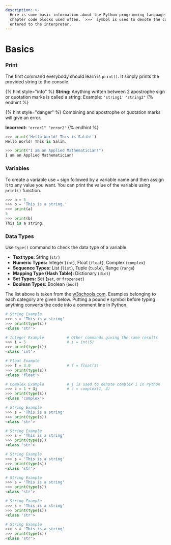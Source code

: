 ```yaml
---
description: >-
  Here is some basic information about the Python programming language. In this
  chapter code blocks used often. `>>>` symbol is used to denote the commands
  entered to the interpreter.
---
```


# Basics

### Print

The first command everybody should learn is `print()`. It simply prints the provided string to the console.

{% hint style="info" %}
**String:** Anything written between 2 apostrophe sign or quotation marks is called a string: Example: `'string1'`   `"string2"`
{% endhint %}

{% hint style="danger" %}
Combining and apostrophe or quotation marks will give an error. 

**Incorrect:** `'error1" "error2'`
{% endhint %}

```python
>>> print('Hello World! This is Salih!')
Hello World! This is Salih.

>>> print("I am an Applied Mathematician!")
I am an Applied Mathematician!
```

### Variables

To create a variable use  `=`   sign followed by a variable name and then assign it to any value you want. You can print the value of the variable using `print()`  function.

```python
>>> a = 5
>>> b = 'This is a string.'
>>> print(a)
5
>>> print(b)
This is a string.
```

### Data Types

Use `type()` command to check the data type of a variable.

* **Text type:** String \(`str`\)
* **Numeric Types:** Integer \(`int`\), Float \(`float`\), Complex \(`complex`\)
* **Sequence Types:** List \(`list`\), Tuple \(`tuple`\), Range \(`range`\)
* **Mapping Type \(Hash Table\):** Dictionary \(`dict`\)
* **Set Types:** Set **\(**`set`, or `frozenset`\)
* **Boolean Types:** Boolean \(`bool`\)

The list above is taken from the [w3schools.com](https://www.w3schools.com/python/python_datatypes.asp). Examples belonging to each category are given below. Putting a pound `#` symbol before typing anything converts the code into a comment line in Python.

```python
# String Example
>>> s = 'This is a string'
>>> print(type(s))
<class 'str'>

# Integer Example          # Other commands giving the same results
>>> i = 5                  # i = int(5)
>>> print(type(i))
<class 'int'>

# Float Example
>>> f = 3.0                # f = float(3)
>>> print(type(s))
<class 'float'>

# Complex Example          # j is used to denote complex i in Python
>>> c = 1 + 3j             # c = complex(1, 3)
>>> print(type(s))
<class 'complex'>

# String Example
>>> s = 'This is a string'
>>> print(type(s))
<class 'str'>

# String Example
>>> s = 'This is a string'
>>> print(type(s))
<class 'str'>

# String Example
>>> s = 'This is a string'
>>> print(type(s))
<class 'str'>

# String Example
>>> s = 'This is a string'
>>> print(type(s))
<class 'str'>

# String Example
>>> s = 'This is a string'
>>> print(type(s))
<class 'str'>

# String Example
>>> s = 'This is a string'
>>> print(type(s))
<class 'str'>
```





